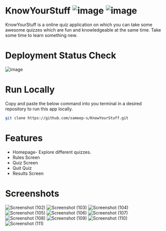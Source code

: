 # KnowYourStuff ![image](https://user-images.githubusercontent.com/36707002/154985426-46f5d038-c74d-4cc5-ab90-e79b16199923.png) ![image](https://user-images.githubusercontent.com/36707002/154985461-726e374e-07ec-4f5a-8ab1-185cdf73bf9a.png)

KnowYourStuff is a online quiz application on which you can take some awesome quizzes which are fun and knowledgeable at the same time. Take some time to learn something new.


# Deployment Status Check
![image](https://user-images.githubusercontent.com/36707002/154985566-37812989-ef00-4794-81c2-8665b90fff8c.png)


# Run Locally
Copy and paste the below command into you terminal in a desired repository to run this app locally.

```bash
git clone https://github.com/sameep-s/KnowYourStuff.git
```

# Features

<ul>
<li>Homepage- Explore different quizzes.</li>
<li>Rules Screen</li>
<li>Quiz Screen</li>
<li>Quit Quiz</li>
<li>Results Screen</li>
</ul>

# Screenshots

![Screenshot (102)](https://user-images.githubusercontent.com/36707002/154990855-3bcb369a-5cbf-4014-8730-7970d8c99e7d.png)
![Screenshot (103)](https://user-images.githubusercontent.com/36707002/154990876-c3aef53b-60e9-482e-b0b1-9ba1772550ed.png)
![Screenshot (104)](https://user-images.githubusercontent.com/36707002/154990890-eb2d20a3-da9e-4808-886d-a311b2d8a295.png)
![Screenshot (105)](https://user-images.githubusercontent.com/36707002/154990895-7efb6a90-29d4-4a08-97d7-eae898acded8.png)
![Screenshot (106)](https://user-images.githubusercontent.com/36707002/154991057-eb52b4dd-fd33-40aa-bfff-da12d4421b9b.png)
![Screenshot (107)](https://user-images.githubusercontent.com/36707002/154991059-22602848-26ae-4486-b342-856d47f848d8.png)
![Screenshot (108)](https://user-images.githubusercontent.com/36707002/154991061-76de9e21-e3cf-47c5-affe-35cc53d4abd9.png)
![Screenshot (109)](https://user-images.githubusercontent.com/36707002/154991044-402185e7-e0cb-4d1e-9ffa-c40b4f4baae8.png)
![Screenshot (110)](https://user-images.githubusercontent.com/36707002/154991049-2af0a63a-dc44-44a6-8f38-71c7da3c1cc4.png)
![Screenshot (111)](https://user-images.githubusercontent.com/36707002/154991054-15a0a531-ad2c-4a24-aeb3-f0b554d71cec.png)




